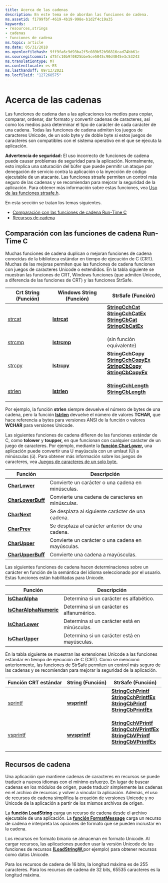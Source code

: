 ```yaml
---
title: Acerca de las cadenas
description: En este tema se de abordan las funciones de cadena.
ms.assetid: f1799fbf-4619-4b19-998e-b1d2f4c19a35
keywords:
- resources,strings
- cadenas
- funciones de cadena
ms.topic: article
ms.date: 05/31/2018
ms.openlocfilehash: 9ff9fa6c9d93ba2f5c089b52b56816cad74bb61c
ms.sourcegitcommit: d75fc10b9f0825bbe5ce5045c90d4045e3c53243
ms.translationtype: MT
ms.contentlocale: es-ES
ms.lasthandoff: 09/13/2021
ms.locfileid: "127268575"
---
```

# <a name="about-strings"></a>Acerca de las cadenas

Las funciones de cadena dan a las aplicaciones los medios para copiar, comparar, ordenar, dar formato y convertir cadenas de caracteres, así como los medios para determinar el tipo de carácter de cada carácter de una cadena. Todas las funciones de cadena admiten los juegos de caracteres Unicode, de un solo byte y de doble byte si estos juegos de caracteres son compatibles con el sistema operativo en el que se ejecuta la aplicación.

**Advertencia de seguridad:** El uso incorrecto de funciones de cadena puede causar problemas de seguridad para la aplicación. Normalmente, esto implica una saturación del búfer que puede permitir un ataque por denegación de servicio contra la aplicación o la inyección de código ejecutable de un atacante. Las funciones strsafe permiten un control más seguro de las cadenas y se recomiendan para mejorar la seguridad de la aplicación. Para obtener más información sobre estas funciones, vea [Uso de las funciones strsafe.h](strsafe-ovw.md).

En esta sección se tratan los temas siguientes.

-   [Comparación con las funciones de cadena Run-Time C](#comparison-with-c-run-time-string-functions)
-   [Recursos de cadena](#string-resources)

## <a name="comparison-with-c-run-time-string-functions"></a>Comparación con las funciones de cadena Run-Time C

Muchas funciones de cadena duplican o mejoran funciones de cadena conocidas de la biblioteca estándar en tiempo de ejecución de C (CRT). Muchas de las mejoras permiten que las funciones de cadena funcionen con juegos de caracteres Unicode o extendidos. En la tabla siguiente se muestran las funciones de CRT, Windows funciones (que admiten Unicode, a diferencia de las funciones de CRT) y las funciones StrSafe.



| Crt String (Función)                                       | Windows String (Función)    | StrSafe (Función)                                                                                                                                                                                                                                                                                                                                                                                          |
|-----------------------------------------------------------|----------------------------|-----------------------------------------------------------------------------------------------------------------------------------------------------------------------------------------------------------------------------------------------------------------------------------------------------------------------------------------------------------------------------------------------------------|
| [strcat](/cpp/c-runtime-library/reference/strcat-wcscat-mbscat?view=vs-2019) | [**lstrcat**](/windows/desktop/api/Winbase/nf-winbase-lstrcata) | <dl> <dt>[**StringCchCat**](/windows/desktop/api/Strsafe/nf-strsafe-stringcchcata)</dt> <dt>[**StringCchCatEx**](/windows/desktop/api/Strsafe/nf-strsafe-stringcchcatexa)</dt> <dt>[**StringCbCat**](/windows/desktop/api/Strsafe/nf-strsafe-stringcbcata)</dt> <dt>[**StringCbCatEx**](/windows/desktop/api/Strsafe/nf-strsafe-stringcbcatexa)</dt> </dl>         |
| [strcmp](/cpp/c-runtime-library/reference/strcmp-wcscmp-mbscmp?view=vs-2019) | [**lstrcmp**](/windows/desktop/api/Winbase/nf-winbase-lstrcmpa) | (sin función equivalente)                                                                                                                                                                                                                                                                                                                                                                                  |
| [strcpy](/cpp/c-runtime-library/reference/strcpy-wcscpy-mbscpy?view=vs-2019) | [**lstrcpy**](/windows/desktop/api/Winbase/nf-winbase-lstrcpya) | <dl> <dt>[**StringCchCopy**](/windows/desktop/api/Strsafe/nf-strsafe-stringcchcopya)</dt> <dt>[**StringCchCopyEx**](/windows/desktop/api/Strsafe/nf-strsafe-stringcchcopyexa)</dt> <dt>[**StringCbCopy**](/windows/desktop/api/Strsafe/nf-strsafe-stringcbcopya)</dt> <dt>[**StringCbCopyEx**](/windows/desktop/api/Strsafe/nf-strsafe-stringcbcopyexa)</dt> </dl> |
| [strlen](/cpp/c-runtime-library/reference/strlen-wcslen-mbslen-mbslen-l-mbstrlen-mbstrlen-l?view=vs-2019) | [**lstrlen**](/windows/desktop/api/Winbase/nf-winbase-lstrlena) | <dl> <dt>[**StringCchLength**](/windows/desktop/api/Strsafe/nf-strsafe-stringcchlengtha)</dt> <dt> [ **StringCbLength**](/windows/desktop/api/Strsafe/nf-strsafe-stringcblengtha)</dt> </dl>                                                                                                                                                                                       |



 

Por ejemplo, la función **strlen** siempre devuelve el número de bytes de una cadena, pero la función [**lstrlen**](/windows/desktop/api/Winbase/nf-winbase-lstrlena) devuelve el número de valores **TCHAR,** que hace referencia a bytes para versiones ANSI de la función o valores **WCHAR** para versiones Unicode.

Las siguientes funciones de cadena difieren de las funciones estándar de C, como **tolower** y **toupper,** en que funcionan con cualquier carácter de un juego de caracteres. Por ejemplo, mediante la [**función CharLower,**](/windows/desktop/api/Winuser/nf-winuser-charlowera) una aplicación puede convertir una U mayúscula con un umlaut (Ü) a minúsculas (ü). Para obtener más información sobre los juegos de caracteres, vea [Juegos de caracteres de un solo byte.](/windows/desktop/Intl/single-byte-character-sets)



| Función                               | Descripción                                   |
|----------------------------------------|-----------------------------------------------|
| [**CharLower**](/windows/desktop/api/Winuser/nf-winuser-charlowera)         | Convierte un carácter o una cadena en minúsculas.  |
| [**CharLowerBuff**](/windows/desktop/api/Winuser/nf-winuser-charlowerbuffa) | Convierte una cadena de caracteres en minúsculas.     |
| [**CharNext**](/windows/desktop/api/Winuser/nf-winuser-charnexta)           | Se desplaza al siguiente carácter de una cadena.      |
| [**CharPrev**](/windows/desktop/api/Winuser/nf-winuser-charpreva)           | Se desplaza al carácter anterior de una cadena. |
| [**CharUpper**](/windows/desktop/api/Winuser/nf-winuser-charuppera)         | Convierte un carácter o una cadena en mayúsculas.  |
| [**CharUpperBuff**](/windows/desktop/api/Winuser/nf-winuser-charupperbuffa) | Convierte una cadena a mayúsculas.               |



 

Las siguientes funciones de cadena hacen determinaciones sobre un carácter en función de la semántica del idioma seleccionado por el usuario. Estas funciones están habilitadas para Unicode.



| Función                                         | Descripción                                     |
|--------------------------------------------------|-------------------------------------------------|
| [**IsCharAlpha**](/windows/desktop/api/Winuser/nf-winuser-ischaralphaa)               | Determina si un carácter es alfabético.   |
| [**IsCharAlphaNumeric**](/windows/desktop/api/Winuser/nf-winuser-ischaralphanumerica) | Determina si un carácter es alfanumérico. |
| [**IsCharLower**](/windows/desktop/api/Winuser/nf-winuser-ischarlowera)               | Determina si un carácter está en minúsculas.    |
| [**IsCharUpper**](/windows/desktop/api/Winuser/nf-winuser-ischaruppera)               | Determina si un carácter está en mayúsculas.    |



 

En la tabla siguiente se muestran las extensiones Unicode a las funciones estándar en tiempo de ejecución de C (CRT). Como se mencionó anteriormente, las funciones de StrSafe permiten un control más seguro de las cadenas y se recomiendan para mejorar la seguridad de la aplicación.



| Función CRT estándar                                       | String (Función)                | StrSafe (Función)                                                                                                                                                                                                                                                                                                                                                                                                                  |
|-------------------------------------------------------------|--------------------------------|-----------------------------------------------------------------------------------------------------------------------------------------------------------------------------------------------------------------------------------------------------------------------------------------------------------------------------------------------------------------------------------------------------------------------------------|
| [sprintf](/cpp/c-runtime-library/reference/sprintf-sprintf-l-swprintf-swprintf-l-swprintf-l?view=vs-2019)  | [**wsprintf**](/windows/desktop/api/Winuser/nf-winuser-wsprintfa)   | <dl> <dt>[**StringCchPrintf**](/windows/desktop/api/Strsafe/nf-strsafe-stringcchprintfa)</dt> <dt>[**StringCchPrintfEx**](/windows/desktop/api/Strsafe/nf-strsafe-stringcchprintfexa)</dt> <dt>[**StringCbPrintf**](/windows/desktop/api/Strsafe/nf-strsafe-stringcbprintfa)</dt> <dt>[**StringCbPrintfEx**](/windows/desktop/api/Strsafe/nf-strsafe-stringcbprintfexa)</dt> </dl>         |
| [vsprintf](/cpp/c-runtime-library/reference/vsprintf-vsprintf-l-vswprintf-vswprintf-l-vswprintf-l?view=vs-2019) | [**wvsprintf**](/windows/desktop/api/Winuser/nf-winuser-wvsprintfa) | <dl> <dt>[**StringCchVPrintf**](/windows/desktop/api/Strsafe/nf-strsafe-stringcchvprintfa)</dt> <dt>[**StringCchVPrintfEx**](/windows/desktop/api/Strsafe/nf-strsafe-stringcchvprintfexa)</dt> <dt>[**StringCbVPrintf**](/windows/desktop/api/Strsafe/nf-strsafe-stringcbvprintfa)</dt> <dt>[**StringCbVPrintfEx**](/windows/desktop/api/Strsafe/nf-strsafe-stringcbvprintfexa)</dt> </dl> |



 

## <a name="string-resources"></a>Recursos de cadena

Una aplicación que mantiene cadenas de caracteres en recursos se puede traducir a nuevos idiomas con el mínimo esfuerzo. En lugar de buscar cadenas en los módulos de origen, puede traducir simplemente las cadenas en el archivo de recursos y volver a vincular la aplicación. Además, el uso de recursos de cadena simplifica la creación de versiones Unicode y no Unicode de la aplicación a partir de los mismos archivos de origen.

La [**función LoadString**](/windows/desktop/api/Winuser/nf-winuser-loadstringa) carga un recurso de cadena desde el archivo ejecutable de una aplicación. La [**función FormatMessage**](/windows/desktop/api/winbase/nf-winbase-formatmessage) carga un recurso de cadena e interpreta las opciones de formato que se pueden incrustar en la cadena.

Los recursos en formato binario se almacenan en formato Unicode. Al cargar recursos, las aplicaciones pueden usar la versión Unicode de las funciones de recursos [**(LoadStringW,**](/windows/desktop/api/Winuser/nf-winuser-loadstringa)por ejemplo) para obtener recursos como datos Unicode.

Para los recursos de cadena de 16 bits, la longitud máxima es de 255 caracteres. Para los recursos de cadena de 32 bits, 65535 caracteres es la longitud máxima.

 

 